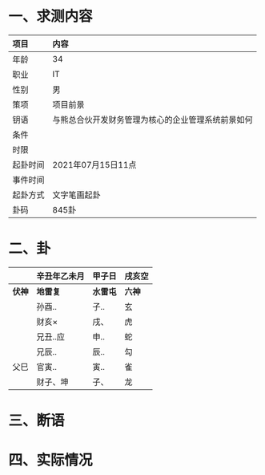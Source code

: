 # 一、求测内容
|项目|内容|
|:-|:-|
|年龄|34|
|职业|IT|
|性别|男|
|策项|项目前景|
|钥语|与熊总合伙开发财务管理为核心的企业管理系统前景如何|
|条件||
|时限||
|起卦时间|2021年07月15日11点|
|事件时间||
|起卦方式|文字笔画起卦|
|卦码|845卦|

# 二、卦
||辛丑年乙未月|甲子日|戌亥空|
|:-|:-|:-|:-|
|**伏神**|**地雷复**|**水雷屯**|**六神**|
||孙酉..|子..|玄|
||财亥×|戌、|虎|
||兄丑..应|申..|蛇|
||兄辰..|辰..|勾|
|父巳|官寅..|寅..|雀|
||财子、坤|子、|龙|


# 三、断语

# 四、实际情况